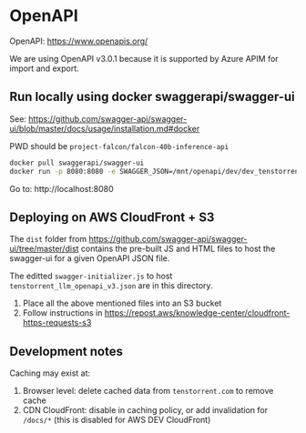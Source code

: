 # OpenAPI

OpenAPI: https://www.openapis.org/

We are using OpenAPI v3.0.1 because it is supported by Azure APIM for import and export.

## Run locally using docker swaggerapi/swagger-ui

See: https://github.com/swagger-api/swagger-ui/blob/master/docs/usage/installation.md#docker

PWD should be `project-falcon/falcon-40b-inference-api`

```bash
docker pull swaggerapi/swagger-ui
docker run -p 8080:8080 -e SWAGGER_JSON=/mnt/openapi/dev/dev_tenstorrent_llm_openapi_v3.json -v $PWD/docs/openapi:/mnt/openapi swaggerapi/swagger-ui
```

Go to: http://localhost:8080

## Deploying on AWS CloudFront + S3

The `dist` folder from https://github.com/swagger-api/swagger-ui/tree/master/dist
contains the pre-built JS and HTML files to host the swagger-ui for a given OpenAPI JSON file.

The editted `swagger-initializer.js` to host `tenstorrent_llm_openapi_v3.json` are in this directory.

1. Place all the above mentioned files into an S3 bucket
2. Follow instructions in https://repost.aws/knowledge-center/cloudfront-https-requests-s3

## Development notes

Caching may exist at:
1. Browser level: delete cached data from `tenstorrent.com` to remove cache
2. CDN CloudFront: disable in caching policy, or add invalidation for `/docs/*` (this is disabled for AWS DEV CloudFront)
